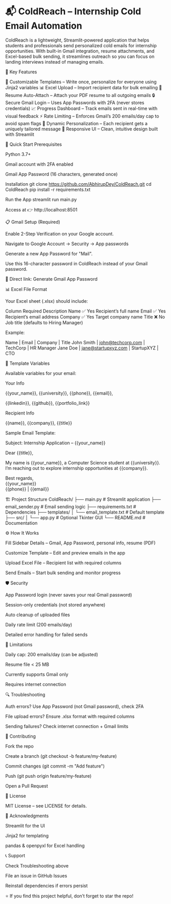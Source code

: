 # 📬 ColdReach – Internship Cold Email Automation

ColdReach is a lightweight, Streamlit-powered application that helps students and professionals send personalized cold emails for internship opportunities. With built-in Gmail integration, resume attachments, and Excel-based bulk sending, it streamlines outreach so you can focus on landing interviews instead of managing emails.

🌟 Key Features

📝 Customizable Templates – Write once, personalize for everyone using Jinja2 variables
📊 Excel Upload – Import recipient data for bulk emailing
📎 Resume Auto-Attach – Attach your PDF resume to all outgoing emails
🔒 Secure Gmail Login – Uses App Passwords with 2FA (never stores credentials)
📈 Progress Dashboard – Track emails sent in real-time with visual feedback
⚡ Rate Limiting – Enforces Gmail’s 200 emails/day cap to avoid spam flags
🎯 Dynamic Personalization – Each recipient gets a uniquely tailored message
📱 Responsive UI – Clean, intuitive design built with Streamlit

🚀 Quick Start
Prerequisites

Python 3.7+

Gmail account with 2FA enabled

Gmail App Password (16 characters, generated once)

Installation
git clone https://github.com/AbhirupDey/ColdReach.git
cd ColdReach
pip install -r requirements.txt

Run the App
streamlit run main.py


Access at 👉 http://localhost:8501

📋 Gmail Setup (Required)

Enable 2-Step Verification on your Google account.

Navigate to Google Account → Security → App passwords

Generate a new App Password for "Mail".

Use this 16-character password in ColdReach instead of your Gmail password.

🔗 Direct link: Generate Gmail App Password

📊 Excel File Format

Your Excel sheet (.xlsx) should include:

Column	Required	Description
Name	✅ Yes	Recipient’s full name
Email	✅ Yes	Recipient’s email address
Company	✅ Yes	Target company name
Title	❌ No	Job title (defaults to Hiring Manager)

Example:

Name        | Email                | Company    | Title
John Smith  | john@techcorp.com    | TechCorp   | HR Manager
Jane Doe    | jane@startupxyz.com  | StartupXYZ | CTO

🎯 Template Variables

Available variables for your email:

Your Info

{{your_name}}, {{university}}, {{phone}}, {{email}},

{{linkedin}}, {{github}}, {{portfolio_link}}

Recipient Info

{{name}}, {{company}}, {{title}}

Sample Email Template:

Subject: Internship Application – {{your_name}}

Dear {{title}},

My name is {{your_name}}, a Computer Science student at {{university}}.  
I’m reaching out to explore internship opportunities at {{company}}.  

Best regards,  
{{your_name}}  
{{phone}} | {{email}}

🏗️ Project Structure
ColdReach/
├── main.py                 # Streamlit application
├── email_sender.py         # Email sending logic
├── requirements.txt        # Dependencies
├── templates/
│   └── email_template.txt  # Default template
├── src/
│   └── app.py              # Optional Tkinter GUI
└── README.md               # Documentation

⚙️ How It Works

Fill Sidebar Details – Gmail, App Password, personal info, resume (PDF)

Customize Template – Edit and preview emails in the app

Upload Excel File – Recipient list with required columns

Send Emails – Start bulk sending and monitor progress

🛡️ Security

App Password login (never saves your real Gmail password)

Session-only credentials (not stored anywhere)

Auto cleanup of uploaded files

Daily rate limit (200 emails/day)

Detailed error handling for failed sends

🚫 Limitations

Daily cap: 200 emails/day (can be adjusted)

Resume file < 25 MB

Currently supports Gmail only

Requires internet connection

🔍 Troubleshooting

Auth errors? Use App Password (not Gmail password), check 2FA

File upload errors? Ensure .xlsx format with required columns

Sending failures? Check internet connection + Gmail limits

🤝 Contributing

Fork the repo

Create a branch (git checkout -b feature/my-feature)

Commit changes (git commit -m "Add feature")

Push (git push origin feature/my-feature)

Open a Pull Request

📜 License

MIT License – see LICENSE
 for details.

🙏 Acknowledgments

Streamlit
 for the UI

Jinja2
 for templating

pandas
 & openpyxl
 for Excel handling

📞 Support

Check Troubleshooting above

File an issue in GitHub Issues

Reinstall dependencies if errors persist

⭐ If you find this project helpful, don’t forget to star the repo!

